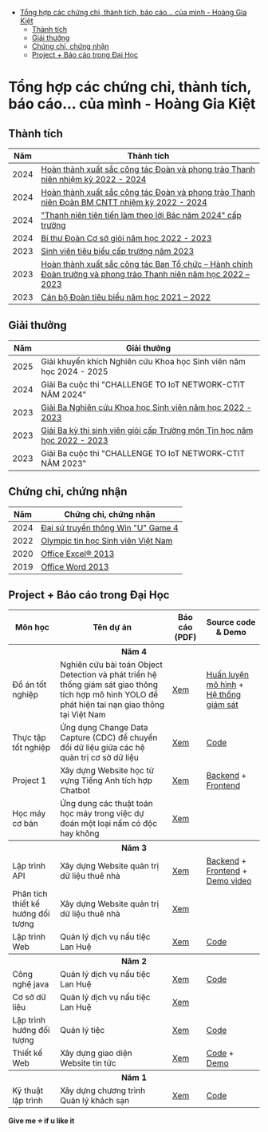 - [Tổng hợp các chứng chỉ, thành tích, báo cáo... của mình - Hoàng Gia Kiệt](#tổng-hợp-các-chứng-chỉ-thành-tích-báo-cáo-của-mình---hoàng-gia-kiệt)
  - [Thành tích](#thành-tích)
  - [Giải thưởng](#giải-thưởng)
  - [Chứng chỉ, chứng nhận](#chứng-chỉ-chứng-nhận)
  - [Project + Báo cáo trong Đại Học](#project--báo-cáo-trong-đại-học)

# Tổng hợp các chứng chỉ, thành tích, báo cáo... của mình - Hoàng Gia Kiệt

## Thành tích

| Năm  | Thành tích                                                                                                                                  |
| ---- | ------------------------------------------------------------------------------------------------------------------------------------------- |
| 2024 | [Hoàn thành xuất sắc công tác Đoàn và phong trào Thanh niên nhiệm kỳ 2022 - 2024](./Achievements/UVBCHDT.png)                               |
| 2024 | [Hoàn thành xuất sắc công tác Đoàn và phong trào Thanh niên Đoàn BM CNTT nhiệm kỳ 2022 - 2024](./Achievements/BMCNTT.png)                   |
| 2024 | ["Thanh niên tiên tiến làm theo lời Bác năm 2024" cấp trường](./Achievements/ThanhNienTienTienLamTheoLoiBac.png)                            |
| 2024 | [Bí thư Đoàn Cơ sở giỏi năm học 2022 - 2023](./Achievements/BTDCSG.png)                                                                     |
| 2023 | [Sinh viên tiêu biểu cấp trường năm 2023](./Achievements/SVTieuBieu.png)                                                                    |
| 2023 | [Hoàn thành xuất sắc công tác Ban Tổ chức – Hành chính Đoàn trường và phong trào Thanh niên năm học 2022 – 2023](./Achievements/BTC-HC.png) |
| 2023 | [Cán bộ Đoàn tiêu biểu năm học 2021 – 2022](./Achievements/CBDTieuBieu.png)                                                                 |

## Giải thưởng

| Năm  | Giải thưởng                                                                                          |
| ---- | ---------------------------------------------------------------------------------------------------- |
| 2025 | Giải khuyến khích Nghiên cứu Khoa học Sinh viên năm học 2024 - 2025                                  |
| 2024 | Giải Ba cuộc thi "CHALLENGE TO IoT NETWORK-CTIT NĂM 2024"                                            |
| 2023 | [Giải Ba Nghiên cứu Khoa học Sinh viên năm học 2022 - 2023](./Awards/Giai3NCKHSV.png)                |
| 2023 | [Giải Ba kỳ thi sinh viên giỏi cấp Trường môn Tin học năm học 2022 - 2023](./Awards/Giai3NCKHSV.png) |
| 2023 | Giải Ba cuộc thi "CHALLENGE TO IoT NETWORK-CTIT NĂM 2023"                                            |

## Chứng chỉ, chứng nhận

| Năm  | Chứng chỉ, chứng nhận                                                                                                 |
| ---- | --------------------------------------------------------------------------------------------------------------------- |
| 2024 | [Đại sứ truyền thông Win "U" Game 4](./Certificates/WinUgame4.png)                                                    |
| 2022 | [Olympic tin học Sinh viên Việt Nam](./Certificates/DH%20GTVT%20-%20Phan%20hieu%20TpHCM%20-%20Hoang%20Gia%20Kiet.pdf) |
| 2020 | [Office Excel® 2013](./Certificates/MOS/Office%20Excel%202013.pdf)                                                    |
| 2019 | [Office Word 2013](./Certificates/MOS/Office%20Word%202013.pdf)                                                       |

## Project + Báo cáo trong Đại Học

<table>
  <tr>
    <th style="text-align: center;">Môn học</th>
    <th style="text-align: center;">Tên dự án</th>
    <th style="text-align: center;">Báo cáo (PDF)</th>
    <th style="text-align: center;">Source code & Demo</th>
  </tr>
  <tr>
    <th colspan="4" style="text-align: center;">Năm 4</th>
  </tr>
  <tr>
    <td>Đồ án tốt nghiệp</td>
    <td>Nghiên cứu bài toán Object Detection và phát triển hệ thống giám sát giao thông tích hợp mô hình YOLO để phát hiện tai nạn giao thông tại Việt Nam</td>
    <td><a href="./Reports/4th-year/DATN.pdf">Xem</a></td>
    <td>
      <a href="https://github.com/K1ethoang/Accident_Detect">Huấn luyện mô hình</a> +
      <a href="https://github.com/K1ethoang/Surveillance-Camera-System">Hệ thống giám sát</a>
    </td>
  </tr>
  <tr>
    <td>Thực tập tốt nghiệp</td>
    <td>Ứng dụng Change Data Capture (CDC) để chuyển đổi dữ liệu giữa các hệ quản trị cơ sở dữ liệu</td>
    <td><a href="./Reports/4th-year/TTTN.pdf">Xem</a></td>
    <td>
      <a href="https://github.com/K1ethoang/Uni_ThucTapTotNghiep-2025">Code</a>
    </td>
  </tr>
  <tr>
    <td>Project 1</td>
    <td>Xây dựng Website học từ vựng Tiếng Anh tích hợp Chatbot</td>
    <td><a href="./Reports/4th-year/Project1.pdf">Xem</a></td>
    <td>
      <a href="https://github.com/K1ethoang/BE_Learn-Vocabulary_KDP">Backend</a>
      +
      <a href="https://github.com/K1ethoang/FE_Learn-Vocabulary_KDP">Frontend</a>
    </td>
  </tr>
  <tr>
    <td>Học máy cơ bản</td>
    <td>Ứng dụng các thuật toán học máy trong việc dự đoán một loại nấm có độc hay không</td>
    <td><a href="./Reports/4th-year/MachineLearning.pdf">Xem</a></td>
    <td>
    </td>
  </tr>
  <tr>
    <th colspan="4" style="text-align: center;">Năm 3</th>
  </tr>
  <tr>
    <td>Lập trình API</td>
    <td>Xây dựng Website quản trị dữ liệu thuê nhà</td>
    <td>
    <a href="./Reports/3rd-year/LapTrinhAPI-XayDungWebsiteQuanTriDuLieuThueNha.pdf">Xem</a>
    </td>
    <td>
      <a href="https://github.com/K1ethoang/Rent-data-management">Backend</a>
      +
      <a href="https://github.com/Bie-NHD/Rent-management-dashboard">Frontend</a>
      +
      <a href="https://github.com/Bie-NHD/Rent-management-dashboard">Demo video</a>
    </td>
  </tr>
  <tr>
    <td>Phân tích thiết kế hướng đối tượng</td>
    <td>Xây dựng Website quản trị dữ liệu thuê nhà</td>
    <td>
    <a href="./Reports/3rd-year/PhanTichThietKeHDT-XayDungWebsiteQuanTriDuLieuThueNha.pdf">Xem</a>
    </td>
    <td></td>
  </tr>
  <tr>
    <td>Lập trình Web</td>
    <td>Quản lý dịch vụ nấu tiệc Lan Huệ</td>
    <td>
    <a href="./Reports/3rd-year/LapTrinhWeb-QuanLyDichVuNauTiecLanHue.pdf">Xem</a>
    </td>
    <td>
    <a href="https://github.com/K1ethoang/ASP.NET-Core-Website-QuanLyTiecCuoiLanHue">Code</a>
    </td>
  </tr>
  <tr>
    <th colspan="4" style="text-align: center;">Năm 2</th>
  </tr>
  <tr>
    <td>Công nghệ java</td>
    <td>Quản lý dịch vụ nấu tiệc Lan Huệ</td>
    <td>
    <a href="./Reports/2nd-year/CongNgheJava_QuanLyDichVuNauTiecLanHue.pdf">Xem</a>
    </td>
    <td>
    <a href="https://github.com/K1ethoang/Lan-Hue-Management-Java">Code</a>
    </td>
  </tr>
  <tr>
    <td>Cơ sở dữ liệu</td>
    <td>Quản lý dịch vụ nấu tiệc Lan Huệ</td>
    <td>
    <a href="./Reports/2nd-year/CoSoDuLieu_QuanLyDichVuNauTiecLanHue.pdf">Xem</a>
    </td>
    <td></td>
  </tr>
  <tr>
    <td>Lập trình hướng đối tượng</td>
    <td>Quản lý tiệc</td>
    <td>
    <a href="./Reports/2nd-year/LapTrinhHuongDoiTuong_QuanLyTiec.pdf">Xem</a>
    </td>
    <td>
    <a href="https://github.com/K1ethoang/Party-Management">Code</a>
    </td>
  </tr>
  <tr>
    <td>Thiết kế Web</td>
    <td>Xây dựng giao diện Website tin tức</td>
    <td>
    <a href="./Reports/2nd-year/ThietKeWeb_XayDungWebsiteTinTuc.pdf">Xem</a>
    </td>
    <td>
    <a href="https://github.com/K1ethoang/TKWeb-TH2-Uni">Code</a>
    +
    <a href="https://k1ethoang.github.io/TKWeb-TH2-Uni/trangChu.html">Demo</a>
    </td>
  </tr>
  <tr>
    <th colspan="4" style="text-align: center;">Năm 1</th>
  </tr>
  <tr>
    <td>Kỹ thuật lập trình</td>
    <td>Xây dựng chương trình Quản lý khách sạn</td>
    <td>
    <a href="./Reports/1st-year/KyThuatLapTrinh_QuanLyKhachSan.pdf">Xem</a>
    </td>
    <td>
    <a href="https://github.com/K1ethoang/BTL_Quan_Ly_Khach_San">Code</a>
    </td>
  </tr>
</table>

**Give me ⭐ if u like it**
